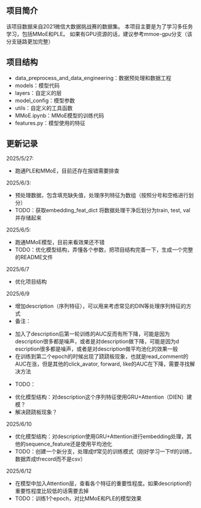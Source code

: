 ## 项目简介
该项目数据来自2021微信大数据挑战赛的数据集。
本项目主要是为了学习多任务学习，包括MMoE和PLE。
如果有GPU资源的话，建议参考mmoe-gpu分支（该分支链路更加完整）

## 项目结构
- data_preprocess_and_data_engineering：数据预处理和数据工程
- models：模型代码
- layers：自定义的层
- model_config：模型参数
- utils：自定义的工具函数
- MMoE.ipynb：MMoE模型的训练代码
- features.py：模型使用的特征


## 更新记录
2025/5/27:
- 跑通PLE和MMoE，目前还存在报错需要排查

2025/6/3:
- 预处理数据，包含填充缺失值，处理序列特征为数组（按照分号和空格进行划分）
- TODO：获取embedding_feat_dict 将数据处理干净后划分为train, test, val并存储起来

2025/6/5:
- 跑通MMoE模型，目前来看效果还不错
- TODO：优化模型结构，弄懂各个参数，把项目结构完善一下，生成一个完整的README文件

2025/6/7
- 优化项目结构

2025/6/9
- 增加description（序列特征），可以用来考虑常见的DIN等处理序列特征的方式
- 备注：
* 加入了description后第一轮训练的AUC反而有所下降，可能是因为description很多都是噪声，或者是对description做下降，可能是因为d
escription很多都是噪声，或者是对description做平均池化的效果一般
* 在训练到第二个epoch的时候出现了跷跷板现象，也就是read_comment的AUC在涨，但是其他的click_avator, forward, like的AUC在下降，需要寻找解决方法
- TODO：
* 优化模型结构：对description这个序列特征使用GRU+Attention（DIEN）建模？
* 解决跷跷板现象？

2025/6/10
- 优化模型结构：对description使用GRU+Attention进行embedding处理，其他的sequence_feature还是使用平均池化
- TODO：创建一个新分支，处理成tf常见的训练模式（刚好学习一下tf的训练，数据弄成tfrecord而不是csv）

2025/6/12
- 在模型中加入Attention层，查看各个特征的重要性程度。如果description的重要性程度比较低的话需要去掉
- TODO：训练1个epoch，对比MMoE和PLE的模型效果
